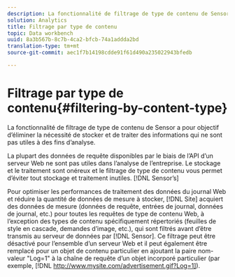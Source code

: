 ```yaml
---
description: La fonctionnalité de filtrage de type de contenu de Sensor a pour objectif d’éliminer la nécessité de stocker et de traiter des informations qui ne sont pas utiles à des fins d’analyse.
solution: Analytics
title: Filtrage par type de contenu
topic: Data workbench
uuid: 8a3b567b-8c7b-4ca2-bfcb-74a1addda2bd
translation-type: tm+mt
source-git-commit: aec1f7b14198cdde91f61d490a235022943bfedb

---
```



# Filtrage par type de contenu{#filtering-by-content-type}

La fonctionnalité de filtrage de type de contenu de Sensor a pour objectif d’éliminer la nécessité de stocker et de traiter des informations qui ne sont pas utiles à des fins d’analyse.

La plupart des données de requête disponibles par le biais de l’API d’un serveur Web ne sont pas utiles dans l’analyse de l’entreprise. Le stockage et le traitement sont onéreux et le filtrage de type de contenu vous permet d’éviter tout stockage et traitement inutiles. [!DNL Sensor’s]

Pour optimiser les performances de traitement des données du journal Web et réduire la quantité de données de mesure à stocker, [!DNL Site] acquiert des données de mesure (données de requête, entrées de journal, données de journal, etc.) pour toutes les requêtes de type de contenu Web, à l’exception des types de contenu spécifiquement répertoriés (feuilles de style en cascade, demandes d’image, etc.), qui sont filtrés avant d’être transmis au serveur de données par [!DNL Sensor]. Ce filtrage peut être désactivé pour l’ensemble d’un serveur Web et il peut également être remplacé pour un objet de contenu particulier en ajoutant la paire nom-valeur &quot;Log=1&quot; à la chaîne de requête d’un objet incorporé particulier (par exemple, [!DNL http://www.mysite.com/advertisement.gif?Log=1]).
